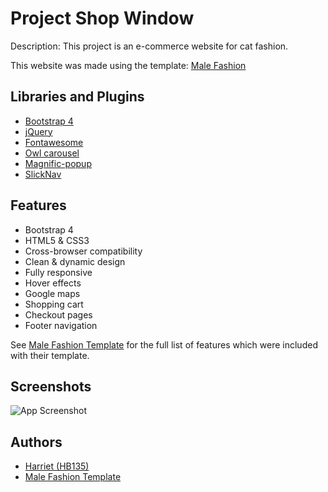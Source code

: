 
# Project Shop Window

Description: This project is an e-commerce website for cat fashion.

This website was made using the template: [Male Fashion](https://themewagon.com/themes/free-bootstrap-4-html5-ecommerce-website-template-malefashion/)

## Libraries and Plugins

- [Bootstrap 4](https://getbootstrap.com/)
- [jQuery](https://jquery.com/)
- [Fontawesome](https://fontawesome.com/)
- [Owl carousel](https://owlcarousel2.github.io/OwlCarousel2/)
- [Magnific-popup](https://dimsemenov.com/plugins/magnific-popup/)
- [SlickNav](https://github.com/ComputerWolf/SlickNav)

## Features

- Bootstrap 4
- HTML5 & CSS3
- Cross-browser compatibility
- Clean & dynamic design
- Fully responsive
- Hover effects
- Google maps
- Shopping cart
- Checkout pages
- Footer navigation

See [Male Fashion Template](https://themewagon.com/themes/free-bootstrap-4-html5-ecommerce-website-template-malefashion/) for the full list of features which were included with their template.

## Screenshots

![App Screenshot](https://via.placeholder.com/468x300?text=App+Screenshot+Here)

## Authors

- [Harriet (HB135)](https://www.github.com/HB135)
- [Male Fashion Template](https://themewagon.com/themes/free-bootstrap-4-html5-ecommerce-website-template-malefashion/)
